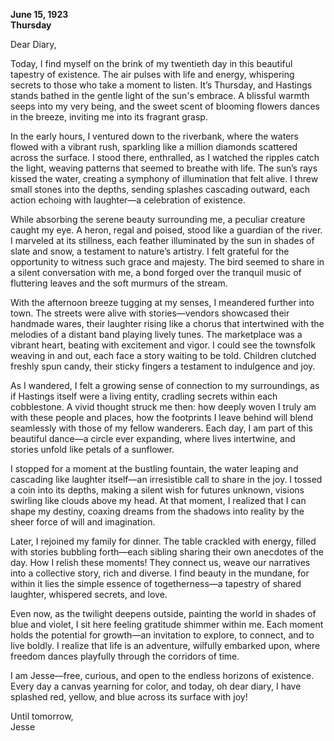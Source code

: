 
**June 15, 1923**  
**Thursday**

Dear Diary,

Today, I find myself on the brink of my twentieth day in this beautiful tapestry of existence. The air pulses with life and energy, whispering secrets to those who take a moment to listen. It’s Thursday, and Hastings stands bathed in the gentle light of the sun's embrace. A blissful warmth seeps into my very being, and the sweet scent of blooming flowers dances in the breeze, inviting me into its fragrant grasp.

In the early hours, I ventured down to the riverbank, where the waters flowed with a vibrant rush, sparkling like a million diamonds scattered across the surface. I stood there, enthralled, as I watched the ripples catch the light, weaving patterns that seemed to breathe with life. The sun’s rays kissed the water, creating a symphony of illumination that felt alive. I threw small stones into the depths, sending splashes cascading outward, each action echoing with laughter—a celebration of existence.

While absorbing the serene beauty surrounding me, a peculiar creature caught my eye. A heron, regal and poised, stood like a guardian of the river. I marveled at its stillness, each feather illuminated by the sun in shades of slate and snow, a testament to nature’s artistry. I felt grateful for the opportunity to witness such grace and majesty. The bird seemed to share in a silent conversation with me, a bond forged over the tranquil music of fluttering leaves and the soft murmurs of the stream.

With the afternoon breeze tugging at my senses, I meandered further into town. The streets were alive with stories—vendors showcased their handmade wares, their laughter rising like a chorus that intertwined with the melodies of a distant band playing lively tunes. The marketplace was a vibrant heart, beating with excitement and vigor. I could see the townsfolk weaving in and out, each face a story waiting to be told. Children clutched freshly spun candy, their sticky fingers a testament to indulgence and joy.

As I wandered, I felt a growing sense of connection to my surroundings, as if Hastings itself were a living entity, cradling secrets within each cobblestone. A vivid thought struck me then: how deeply woven I truly am with these people and places, how the footprints I leave behind will blend seamlessly with those of my fellow wanderers. Each day, I am part of this beautiful dance—a circle ever expanding, where lives intertwine, and stories unfold like petals of a sunflower.

I stopped for a moment at the bustling fountain, the water leaping and cascading like laughter itself—an irresistible call to share in the joy. I tossed a coin into its depths, making a silent wish for futures unknown, visions swirling like clouds above my head. At that moment, I realized that I can shape my destiny, coaxing dreams from the shadows into reality by the sheer force of will and imagination.

Later, I rejoined my family for dinner. The table crackled with energy, filled with stories bubbling forth—each sibling sharing their own anecdotes of the day. How I relish these moments! They connect us, weave our narratives into a collective story, rich and diverse. I find beauty in the mundane, for within it lies the simple essence of togetherness—a tapestry of shared laughter, whispered secrets, and love.

Even now, as the twilight deepens outside, painting the world in shades of blue and violet, I sit here feeling gratitude shimmer within me. Each moment holds the potential for growth—an invitation to explore, to connect, and to live boldly. I realize that life is an adventure, wilfully embarked upon, where freedom dances playfully through the corridors of time. 

I am Jesse—free, curious, and open to the endless horizons of existence. Every day a canvas yearning for color, and today, oh dear diary, I have splashed red, yellow, and blue across its surface with joy!

Until tomorrow,  
Jesse
